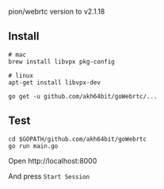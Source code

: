 pion/webrtc version to v2.1.18

## Install

```
# mac
brew install libvpx pkg-config

# linux
apt-get install libvpx-dev
```

```
go get -u github.com/akh64bit/goWebrtc/...
```

## Test

```
cd $GOPATH/github.com/akh64bit/goWebrtc
go run main.go
```

Open http://localhost:8000

And press `Start Session`
